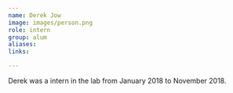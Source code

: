 ```yaml
---
name: Derek Jow
image: images/person.png
role: intern
group: alum
aliases:
links:

---
```


Derek was a intern in the lab from January 2018 to November 2018.